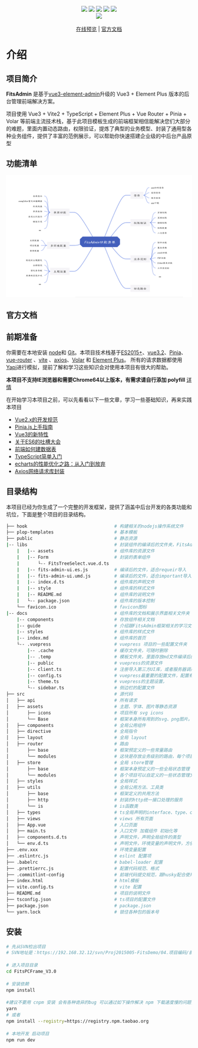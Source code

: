 <p align="center">
    <img src="https://img.shields.io/badge/Vue-3.2.25-brightgreen.svg"/>
    <img src="https://img.shields.io/badge/Vite-2.9.7-green.svg"/>
    <img src="https://img.shields.io/badge/Element Plus-2.2.9-blue.svg"/>
    <img src="https://img.shields.io/badge/pinia-2.0.12-blueviolet.svg"/>
    <a src="https://github.com/caoguanjie" target="_blank">
        <img src="https://img.shields.io/github/stars/caoguanjie/fitsadmin.svg?style=social&label=Stars"/>
    </a>
    <br/>
    <a href="https://github.com/caoguanjie" target="_blank">
        <img src="https://img.shields.io/badge/Author-丰德前端框架组-orange.svg"/>
    </a>
</p>
<p align="center">
    <a target="_blank" href="https://caoguanjie.github.io/fitsadmin/">在线预览</a> |  <a target="_blank" href="https://caoguanjie.github.io/fitsadmin/">官方文档</a> 
</p>

# 介绍

## 项目简介
**FitsAdmin** 是基于[vue3-element-admin](https://gitee.com/youlaiorg/vue3-element-admin)升级的 Vue3 + Element Plus 版本的后台管理前端解决方案。

项目使用 Vue3 + Vite2 + TypeScript + Element Plus + Vue Router + Pinia + Volar 等前端主流技术栈，基于此项目模板生成的前端框架相信能解决您们大部分的难题，里面内置动态路由，权限验证，提炼了典型的业务模型、封装了通用型各种业务组件，提供了丰富的范例展示，可以帮助你快速搭建企业级的中后台产品原型


## 功能清单

![图 2](https://github.com/caoguanjie/fitsadmin/blob/master/docs/.vuepress/public/images/20220810044534.png)  

## 官方文档


## 前期准备


你需要在本地安装 [node](https://nodejs.org/en/)和 [Git](https://git-scm.com/)。本项目技术栈基于[ES2015+](https://es6.ruanyifeng.com/)、[vue3.2](https://cn.vuejs.org/)、[Pinia](https://pinia.vuejs.org/)、[vue-router](https://router.vuejs.org/zh/) 、[vite](https://vitejs.cn/) 、[axios](https://github.com/axios/axios)、[Volar](https://github.com/johnsoncodehk/volar) 和 [Element Plus](https://element-plus.org/zh-CN/#/zh-CN)。 所有的请求数据都使用[Yapi](http://192.168.32.108:8012/#/tools/yapi/)进行模拟，提前了解和学习这些知识会对使用本项目有很大的帮助。

**本项目不支持IE浏览器和需要Chrome64以上版本，有需求请自行添加 polyfill** [详情](https://github.com/PanJiaChen/vue-element-admin/wiki#babel-polyfill)

在开始学习本项目之前，可以先看看以下一些文章，学习一些基础知识，再来实践本项目

* [Vue2.x的开发规范](http://192.168.32.108:8012/#/knowledge/docs/vue2)
* [Pinia.js上手指南](http://192.168.32.108:8012/#/knowledge/docs/piniajs)
* [Vue3的新特性](http://192.168.32.108:8012/#/knowledge/docs/vue3)
* [关于ES6的吐槽大会](http://192.168.32.108:8012/#/knowledge/docs/es6)
* [前端如何建数据表](http://192.168.32.108:8012/#/knowledge/docs/newClass)
* [TypeScript简单入门](http://192.168.32.108:8012/#/knowledge/docs/ts)
* [echarts的性能优化之路：从入门到放弃](http://192.168.32.108:8012/#/hybirdapp/ionic5/docs/echarts)
* [Axios网络请求库封装](http://192.168.32.108:8012/#/hybirdapp/ionic5/docs/http)

## 目录结构

本项目已经为你生成了一个完整的开发框架，提供了涵盖中后台开发的各类功能和坑位，下面是整个项目的目录结构。

```sh
├── hook                                 # 构建相关的nodejs操作系统文件
├── plop-templates                       # 基本模板
├── public                               # 静态资源
|-- libs                                 # 封装组件的编译后的文件夹，FitsAdminUI组件库
    |   |-- assets                       # 组件库的资源文件
    |   |-- Form                         # 封装的表单组件
    |       └-- FitsTreeSelect.vue.d.ts
    |   |-- fits-admin-ui.es.js          # 编译后的文件，适合requeir导入
    |   |-- fits-admin-ui.umd.js         # 编译后的文件，适合important导入
    |   |-- index.d.ts                   # 组件库的声明文件
    |   |-- style                        # 组件库的样式文件
    |   |-- README.md                    # 组件库的说明文件
    |   └-- package.json                 # 组件库的版本控制
    └── favicon.ico                      # favicon图标
|-- docs                                 # 组件库的文档和展示界面相关文件夹
    |-- components                       # 存放组件相关文档
    |-- guide                            # 介绍跟FitsAdmin框架相关的学习文档
    |-- styles                           # 组件库的样式文件
    |-- index.md                         # 组件库的首页
    └-- .vuepress                        # vuepress 项目的一些配置文件夹
        |-- .cache                       # 缓存文件夹，可随时删除
        |-- .temp                        # 模板文件夹，里面存放md文件编译后的HTML文件，可随时删除
        |-- public                       # vuepress的资源文件
        |-- client.ts                    # 注册导入第三方UI库，或者服务器调用的文件
        |-- config.ts                    # vuepress最重要的配置文件，配置有头部、侧边栏、vite的配置项，自动导入功能，代码展示等
        |-- theme.ts                     # vuepress的主题设置，
        └-- sidebar.ts                   # 侧边栏的配置文件 
├── src                                  # 源代码
│   ├── api                              # 所有请求
│   ├── assets                           # 主题、字体、图片等静态资源
│       ├── icons                        # 项目所有 svg icons
│       └── Base                         # 框架本身所有用到的svg、png图片。
│   ├── components                       # 全局公用组件
│   ├── directive                        # 全局指令
│   ├── layout                           # 全局 layout
│   ├── router                           # 路由
│       ├── base                         # 框架预定义的一些常量路由
│       └── modules                      # 这块是存放业务级别的路由，每个项目的业务路由不一样
│   ├── store                            # 全局 store管理
│       ├── base                         # 框架本身预定义的一些全局状态管理
│       └── modules                      # 各个项目可以自定义的一些状态管理文件
│   ├── styles                           # 全局样式
│   ├── utils                            # 全局公用方法、工具类
│       ├── base                         # 框架定义的共用方法
│       ├── http                         # 封装的http统一接口处理的服务
│       └── is                           # is函数类
│   ├── types                            # ts全局声明的interface、type、class的类型
│   ├── views                            # views 所有页面
│   ├── App.vue                          # 入口页面
│   ├── main.ts                          # 入口文件 加载组件 初始化等
│   ├── components.d.ts                  # 声明文件，声明全局组件的类型
│   └── env.d.ts                         # 声明文件，环境变量的声明文件，方便vs做ts类型检查、提示
├── .env.xxx                             # 环境变量配置
├── .eslintrc.js                         # eslint 配置项
├── .babelrc                             # babel-loader 配置
├── .prettierrc.js                       # 配置代码规范、格式
├── .commitlint-config                   # 前端代码提交规范，跟husky配合使用，只适用git
├── index.html                           # html模板
├── vite.config.ts                       # vite 配置
├── README.md                            # 项目的说明文件
├── tsconfig.json                        # ts项目的配置文件
├── package.json                         # package.json
└── yarn.lock                            # 锁住各种包的版本号
```

## 安装
```sh
# 先从SVN检出项目
# SVN地址是：https://192.168.32.12/svn/Proj2015005-FitsDemo/04.项目编码/前端框架/PC/FitsPCFrame_V3.0

# 进入项目目录
cd FitsPCFrame_V3.0

# 安装依赖
npm install

#建议不要用 cnpm 安装 会有各种诡异的bug 可以通过如下操作解决 npm 下载速度慢的问题, 也可以通过VPN科学上网的方式解决npm带来的问题
yarn 
# 或者
npm install --registry=https://registry.npm.taobao.org

# 本地开发 启动项目
npm run dev
```